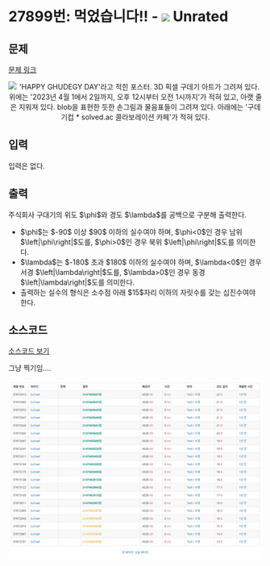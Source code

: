 # 27899번: 먹었습니다!! - <img src="https://static.solved.ac/tier_small/0.svg" style="height:20px" /> Unrated

<!-- performance -->

<!-- 문제 제출 후 깃허브에 푸시를 했을 때 제출한 코드의 성능이 입력될 공간입니다.-->

<!-- end -->

## 문제

[문제 링크](https://boj.kr/27899)

<p style="text-align: center;"><img alt="'HAPPY GHUDEGY DAY'라고 적힌 포스터. 3D 픽셀 구데기 아트가 그려져 있다. 위에는 '2023년 4월 1에서 2일까지, 오후 12시부터 오전 1시까지'가 적혀 있고, 아랫 줄은 지워져 있다. blob을 표현한 듯한 손그림과 물음표들이 그려져 있다. 아래에는 '구데기컵 * solved.ac 콜라보레이션 카페'가 적혀 있다." src="https://upload.acmicpc.net/9b6ad2fd-4c85-4125-a945-798becbaa6b4/-/preview/" style="width: 560px;"></p>

## 입력

<p>입력은 없다.</p>

## 출력

<p>주식회사 구대기의 위도 $\phi$와 경도 $\lambda$를 공백으로 구분해 출력한다.</p>

<ul>
<li>$\phi$는 $-90$ 이상 $90$ 이하의 실수여야 하며, $\phi&lt;0$인 경우 남위 $\left|\phi\right|$도를, $\phi&gt;0$인 경우 북위 $\left|\phi\right|$도를 의미한다.</li>
<li>$\lambda$는 $-180$ 초과 $180$ 이하의 실수여야 하며, $\lambda&lt;0$인 경우 서경 $\left|\lambda\right|$도를, $\lambda&gt;0$인 경우 동경 $\left|\lambda\right|$도를 의미한다.</li>
<li>출력하는 실수의 형식은 소수점 아래 $15$자리 이하의 자릿수를 갖는 십진수여야 한다.</li>
</ul>

## 소스코드

[소스코드 보기](먹었습니다!!.txt)

<p>그냥 찍기임….</p>
<img src="화면 캡처 2025-02-25 161105.png">
